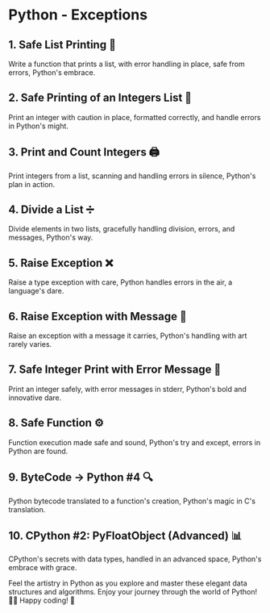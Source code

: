 # Python - Exceptions

## 1. Safe List Printing 📃

Write a function that prints a list, with error handling in place, safe from errors, Python's embrace.

## 2. Safe Printing of an Integers List 🔢

Print an integer with caution in place, formatted correctly, and handle errors in Python's might.

## 3. Print and Count Integers 🖨️

Print integers from a list, scanning and handling errors in silence, Python's plan in action.

## 4. Divide a List ➗

Divide elements in two lists, gracefully handling division, errors, and messages, Python's way.

## 5. Raise Exception ❌

Raise a type exception with care, Python handles errors in the air, a language's dare.

## 6. Raise Exception with Message 🚨

Raise an exception with a message it carries, Python's handling with art rarely varies.

## 7. Safe Integer Print with Error Message 📣

Print an integer safely, with error messages in stderr, Python's bold and innovative dare.

## 8. Safe Function ⚙️

Function execution made safe and sound, Python's try and except, errors in Python are found.

## 9. ByteCode -> Python #4 🔍

Python bytecode translated to a function's creation, Python's magic in C's translation.

## 10. CPython #2: PyFloatObject (Advanced) 📊

CPython's secrets with data types, handled in an advanced space, Python's embrace with grace.

Feel the artistry in Python as you explore and master these elegant data structures and algorithms. Enjoy your journey through the world of Python! 🚀🐍 Happy coding! 🎉
